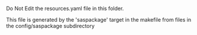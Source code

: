 Do Not Edit the resources.yaml file in this folder.

This file is generated by the 'saspackage' target in the makefile from files in the config/saspackage subdirectory
